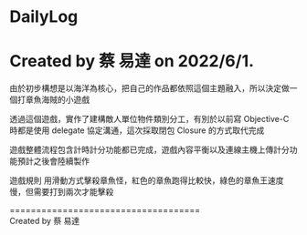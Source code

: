 # DailyLog
# Created by 蔡 易達 on 2022/6/1.

由於初步構想是以海洋為核心，把自己的作品都依照這個主題融入，所以決定做一個打章魚海賊的小遊戲

透過這個遊戲，實作了建構敵人單位物件類別分工，有別於以前寫 Objective-C 時都是使用 delegate 協定溝通，這次採取閉包 Closure 的方式取代完成

遊戲整體流程包含計時計分功能都已完成，遊戲內容平衡以及連線主機上傳計分功能預計之後會陸續製作

遊戲規則
用滑動方式擊殺章魚怪，紅色的章魚跑得比較快，綠色的章魚王速度慢，但需要打到兩次才能擊殺

====================================  
Created by 蔡 易達
